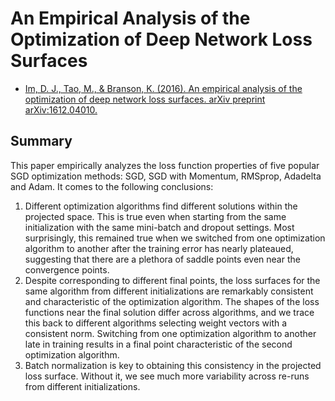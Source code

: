 # An Empirical Analysis of the Optimization of Deep Network Loss Surfaces

- [Im, D. J., Tao, M., & Branson, K. (2016). An empirical analysis of the optimization of deep network loss surfaces. arXiv preprint arXiv:1612.04010.](https://arxiv.org/pdf/1612.04010.pdf)

## Summary

This paper empirically analyzes the loss function properties of five popular SGD optimization methods: SGD, SGD with Momentum, RMSprop, Adadelta and Adam. It comes to the following conclusions:

1. Different optimization algorithms find different solutions within the projected space. This is true even when starting from the same initialization with the same mini-batch and dropout settings. Most surprisingly, this remained true when we switched from one optimization algorithm to another after the training error has nearly plateaued, suggesting that there are a plethora of saddle points even near the convergence points. 
2. Despite corresponding to different final points, the loss surfaces for the same algorithm from different initializations are remarkably consistent and characteristic of the optimization algorithm. The shapes of the loss functions near the final solution differ across algorithms, and we trace this back to different algorithms selecting weight vectors with a consistent norm. Switching from one optimization algorithm to another late in training results in a final point characteristic of the second optimization algorithm. 
3. Batch normalization is key to obtaining this consistency in the projected loss surface. Without it, we see much more variability across re-runs from different initializations. 

